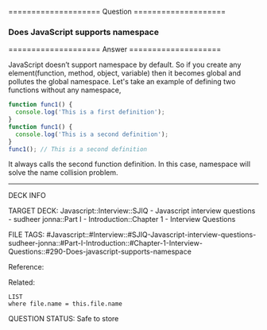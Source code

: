 ==================== Question ====================  

### Does JavaScript supports namespace  

==================== Answer ====================  

JavaScript doesn’t support namespace by default. So if you create any
element(function, method, object, variable) then it becomes global and pollutes
the global namespace. Let's take an example of defining two functions without
any namespace,

```javascript
function func1() {
  console.log('This is a first definition');
}
function func1() {
  console.log('This is a second definition');
}
func1(); // This is a second definition
```

It always calls the second function definition. In this case, namespace will
solve the name collision problem.

---

DECK INFO

TARGET DECK: Javascript::Interview::SJIQ - Javascript interview questions -
sudheer jonna::Part I - Introduction::Chapter 1 - Interview Questions

FILE TAGS:
#Javascript::#Interview::#SJIQ-Javascript-interview-questions-sudheer-jonna::#Part-I-Introduction::#Chapter-1-Interview-Questions::#290-Does-javascript-supports-namespace

Reference:

Related:

```dataview
LIST
where file.name = this.file.name
```

QUESTION STATUS: Safe to store
